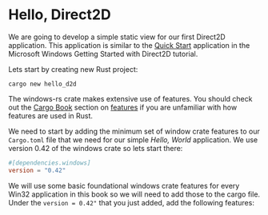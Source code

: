 # Hello, Direct2D

We are going to develop a simple static view for our first Direct2D application. This application is similar to the [Quick Start](https://learn.microsoft.com/en-us/windows/win32/direct2d/getting-started-with-direct2d) application in the Microsoft Windows Getting Started with Direct2D tutorial.

Lets start by creating new Rust project:

```cargo new hello_d2d```

The windows-rs crate makes extensive use of features. You should check out the [Cargo Book](https://doc.rust-lang.org/cargo/) section on [features](https://doc.rust-lang.org/cargo/reference/features.html) if you are unfamiliar with how features are used in Rust. 

We need to start by adding the minimum set of window crate features to our ```Cargo.toml``` file that we need for our simple *Hello, World* application. We use version 0.42 of the windows crate so lets start there: 

``` toml
#[dependencies.windows]
version = "0.42"
```

We will use some basic foundational windows crate features for every Win32 application in this book so we will need to add those to the cargo file. Under the ```version = 0.42"``` that you just added, add the following features:

``` toml

```